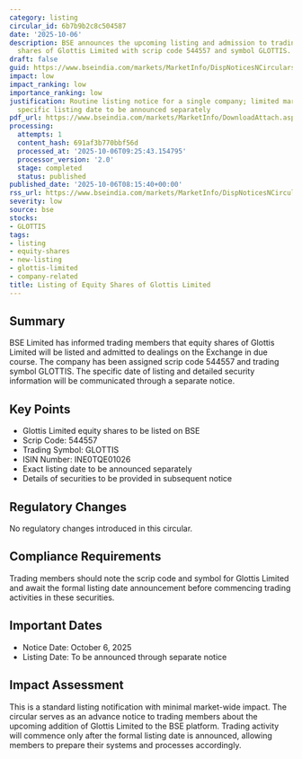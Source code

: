```yaml
---
category: listing
circular_id: 6b7b9b2c8c504587
date: '2025-10-06'
description: BSE announces the upcoming listing and admission to trading of equity
  shares of Glottis Limited with scrip code 544557 and symbol GLOTTIS.
draft: false
guid: https://www.bseindia.com/markets/MarketInfo/DispNoticesNCirculars.aspx?Noticeid={2A137481-CD80-48B4-8E4F-B297AB128316}&noticeno=20251006-16&dt=10/06/2025&icount=16&totcount=16&flag=0
impact: low
impact_ranking: low
importance_ranking: low
justification: Routine listing notice for a single company; limited market-wide impact;
  specific listing date to be announced separately
pdf_url: https://www.bseindia.com/markets/MarketInfo/DownloadAttach.aspx?id=20251006-16&attachedId=
processing:
  attempts: 1
  content_hash: 691af3b770bbf56d
  processed_at: '2025-10-06T09:25:43.154795'
  processor_version: '2.0'
  stage: completed
  status: published
published_date: '2025-10-06T08:15:40+00:00'
rss_url: https://www.bseindia.com/markets/MarketInfo/DispNoticesNCirculars.aspx?Noticeid={2A137481-CD80-48B4-8E4F-B297AB128316}&noticeno=20251006-16&dt=10/06/2025&icount=16&totcount=16&flag=0
severity: low
source: bse
stocks:
- GLOTTIS
tags:
- listing
- equity-shares
- new-listing
- glottis-limited
- company-related
title: Listing of Equity Shares of Glottis Limited
---
```


## Summary

BSE Limited has informed trading members that equity shares of Glottis Limited will be listed and admitted to dealings on the Exchange in due course. The company has been assigned scrip code 544557 and trading symbol GLOTTIS. The specific date of listing and detailed security information will be communicated through a separate notice.

## Key Points

- Glottis Limited equity shares to be listed on BSE
- Scrip Code: 544557
- Trading Symbol: GLOTTIS
- ISIN Number: INE0TQE01026
- Exact listing date to be announced separately
- Details of securities to be provided in subsequent notice

## Regulatory Changes

No regulatory changes introduced in this circular.

## Compliance Requirements

Trading members should note the scrip code and symbol for Glottis Limited and await the formal listing date announcement before commencing trading activities in these securities.

## Important Dates

- Notice Date: October 6, 2025
- Listing Date: To be announced through separate notice

## Impact Assessment

This is a standard listing notification with minimal market-wide impact. The circular serves as an advance notice to trading members about the upcoming addition of Glottis Limited to the BSE platform. Trading activity will commence only after the formal listing date is announced, allowing members to prepare their systems and processes accordingly.